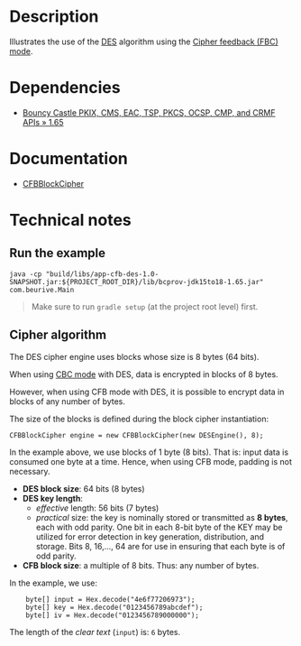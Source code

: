 # Description

Illustrates the use of the [DES](https://en.wikipedia.org/wiki/Data_Encryption_Standard) algorithm using
the [Cipher feedback (FBC) mode](https://en.wikipedia.org/wiki/Block_cipher_mode_of_operation#Cipher_feedback_(CFB)).

# Dependencies

* [Bouncy Castle PKIX, CMS, EAC, TSP, PKCS, OCSP, CMP, and CRMF APIs » 1.65](https://mvnrepository.com/artifact/org.bouncycastle/bcpkix-jdk15to18/1.65)

# Documentation

* [CFBBlockCipher](https://people.eecs.berkeley.edu/~jonah/bc/org/bouncycastle/crypto/modes/CFBBlockCipher.html)

# Technical notes

## Run the example

    java -cp "build/libs/app-cfb-des-1.0-SNAPSHOT.jar:${PROJECT_ROOT_DIR}/lib/bcprov-jdk15to18-1.65.jar" com.beurive.Main

> Make sure to run `gradle setup` (at the project root level) first.

## Cipher algorithm

The DES cipher engine uses blocks whose size is 8 bytes (64 bits).

When using [CBC mode](../app-cbc-des/README.md) with DES, data is encrypted in blocks of 8 bytes.

However, when using CFB mode with DES, it is possible to encrypt data in blocks of any number of bytes.

The size of the blocks is defined during the block cipher instantiation: 

    CFBBlockCipher engine = new CFBBlockCipher(new DESEngine(), 8); 

In the example above, we use blocks of 1 byte (8 bits).
That is: input data is consumed one byte at a time.
Hence, when using CFB mode, padding is not necessary.

* **DES block size**: 64 bits (8 bytes)
* **DES key length**:
  * _effective_ length: 56 bits (7 bytes)
  * _practical_ size: the key is nominally stored or transmitted as **8 bytes**, each with odd parity.
    One bit in each 8-bit byte of the KEY may be utilized for error detection in key generation,
    distribution, and storage. Bits 8, 16,..., 64 are for use in ensuring that each byte is of odd
    parity.
* **CFB block size**: a multiple of 8 bits. Thus: any number of bytes.

In the example, we use:

        byte[] input = Hex.decode("4e6f77206973");
        byte[] key = Hex.decode("0123456789abcdef");
        byte[] iv = Hex.decode("0123456789000000");

The length of the _clear text_ (`input`) is: `6` bytes.
